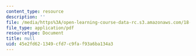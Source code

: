 ```yaml
---
content_type: resource
description: ''
file: /media/https%3A/open-learning-course-data-rc.s3.amazonaws.com/18-404j-theory-of-computation-fall-2020/45e2fd621349cfd7c9faf93a6ba134a3_MIT18_404f20_lec14.pdf
file_type: application/pdf
resourcetype: Document
title: null
uid: 45e2fd62-1349-cfd7-c9fa-f93a6ba134a3
---
```

